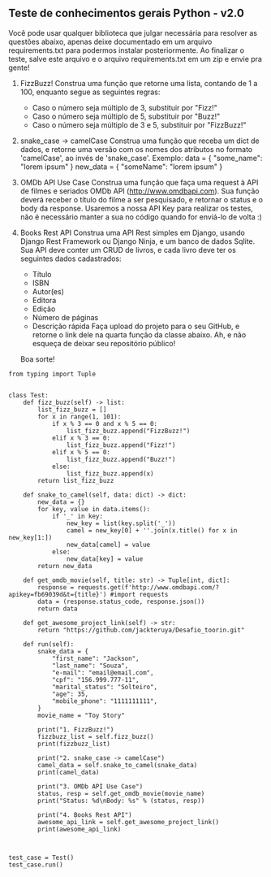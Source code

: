 ## Teste de conhecimentos gerais Python - v2.0

Você pode usar qualquer biblioteca que julgar necessária para resolver as questões abaixo,
apenas deixe documentado em um arquivo requirements.txt para podermos instalar posteriormente.
Ao finalizar o teste, salve este arquivo e o arquivo requirements.txt em um zip e envie pra gente!

1. FizzBuzz!
    Construa uma função que retorne uma lista, contando
    de 1 a 100, enquanto segue as seguintes regras:
    - Caso o número seja múltiplo de 3, substituir por "Fizz!"
    - Caso o número seja múltiplo de 5, substituir por "Buzz!"
    - Caso o número seja múltiplo de 3 e 5, substituir por "FizzBuzz!"

2. snake_case -> camelCase
    Construa uma função que receba um dict de dados, e retorne uma versão
    com os nomes dos atributos no formato 'camelCase', ao invés de 'snake_case'.
    Exemplo:
    data = {
        "some_name": "lorem ipsum"
    }
    new_data = {
        "someName": "lorem ipsum"
    }

3. OMDb API Use Case
    Construa uma função que faça uma request à API de filmes e seriados OMDb API (http://www.omdbapi.com).
    Sua função deverá receber o título do filme a ser pesquisado, e retornar o status e o body da response.
    Usaremos a nossa API Key para realizar os testes, não é necessário manter a sua no código quando 
    for enviá-lo de volta :)

4. Books Rest API
    Construa uma API Rest simples em Django, usando Django Rest Framework ou Django Ninja, e um
    banco de dados Sqlite.
    Sua API deve conter um CRUD de livros, e cada livro deve ter os seguintes dados cadastrados:
    - Título
    - ISBN
    - Autor(es)
    - Editora
    - Edição
    - Número de páginas
    - Descrição rápida
    Faça upload do projeto para o seu GitHub, e retorne o link dele na quarta função da classe
    abaixo. Ah, e não esqueça de deixar seu repositório público!

    Boa sorte!




```
from typing import Tuple


class Test:
    def fizz_buzz(self) -> list:
        list_fizz_buzz = []
        for x in range(1, 101):
            if x % 3 == 0 and x % 5 == 0:
                list_fizz_buzz.append("FizzBuzz!")
            elif x % 3 == 0:
                list_fizz_buzz.append("Fizz!")
            elif x % 5 == 0:
                list_fizz_buzz.append("Buzz!")
            else:
                list_fizz_buzz.append(x)
        return list_fizz_buzz

    def snake_to_camel(self, data: dict) -> dict:
        new_data = {}
        for key, value in data.items():
            if '_' in key:
                new_key = list(key.split('_'))
                camel = new_key[0] + ''.join(x.title() for x in new_key[1:])
                new_data[camel] = value
            else:
                new_data[key] = value
        return new_data

    def get_omdb_movie(self, title: str) -> Tuple[int, dict]:
        response = requests.get(f'http://www.omdbapi.com/?apikey=fb69039d&t={title}') #import requests
        data = (response.status_code, response.json())
        return data

    def get_awesome_project_link(self) -> str:
        return "https://github.com/jackteruya/Desafio_toorin.git" 

    def run(self):
        snake_data = {
            "first_name": "Jackson",
            "last_name": "Souza",
            "e-mail": "email@email.com",
            "cpf": "156.999.777-11",
            "marital_status": "Solteiro",
            "age": 35,
            "mobile_phone": "1111111111",
        }
        movie_name = "Toy Story"

        print("1. FizzBuzz!")
        fizzbuzz_list = self.fizz_buzz()
        print(fizzbuzz_list)

        print("2. snake_case -> camelCase")
        camel_data = self.snake_to_camel(snake_data)
        print(camel_data)

        print("3. OMDb API Use Case")
        status, resp = self.get_omdb_movie(movie_name)
        print("Status: %d\nBody: %s" % (status, resp))

        print("4. Books Rest API")
        awesome_api_link = self.get_awesome_project_link()
        print(awesome_api_link)



test_case = Test()
test_case.run()
```